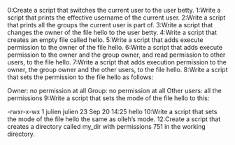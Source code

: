 0:Create a script that switches the current user to the user betty.
1:Write a script that prints the effective username of the current user.
2:Write a script that prints all the groups the current user is part of.
3:Write a script that changes the owner of the file hello to the user betty.
4:Write a script that creates an empty file called hello.
5:Write a script that adds execute permission to the owner of the file hello.
6:Write a script that adds execute permission to the owner and the group owner, and read permission to other users, to the file hello.
7:Write a script that adds execution permission to the owner, the group owner and the other users, to the file hello.
8:Write a script that sets the permission to the file hello as follows:

Owner: no permission at all
Group: no permission at all
Other users: all the permissions
9:Write a script that sets the mode of the file hello to this:

-rwxr-x-wx 1 julien julien 23 Sep 20 14:25 hello
10:Write a script that sets the mode of the file hello the same as olleh’s mode.
12:Create a script that creates a directory called my_dir with permissions 751 in the working directory.
